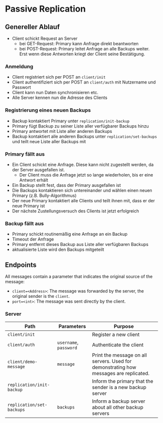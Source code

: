 # Passive Replication

## Genereller Ablauf

- Client schickt Request an Server
  - bei GET-Request: Primary kann Anfrage direkt beantworten
  - bei POST-Request: Primary leitet Anfrage an alle Backups weiter. Erst wenn diese Antworten kriegt der Client seine Bestätigung.

### Anmeldung

- Client registriert sich per POST an `client/init`
- Client authentifiziert sich per POST an `client/auth` mit Nutzername und Passwort
- Client kann nun Daten synchronisieren etc.
- Alle Server kennen nun die Adresse des Clients

### Registrierung eines neuen Backups

- Backup kontaktiert Primary unter `replication/init-backup`
- Primary fügt Backup zu seiner Liste aller verfügbarer Backups hinzu
- Primary antwortet mit Liste aller anderen Backups
- Backup kontaktiert alle anderen Backups unter `replication/set-backups` und teilt neue Liste aller Backups mit

### Primary fällt aus

- Ein Client schickt eine Anfrage. Diese kann nicht zugestellt werden, da der Server ausgefallen ist.
  - Der Client muss die Anfrage jetzt so lange wiederholen, bis er eine Antwort erhält
- Ein Backup stellt fest, dass der Primary ausgefallen ist
- Die Backups kontaktieren sich untereinander und wählen einen neuen Primary (z.B. Bully-Algorithmus)
- Der neue Primary kontaktiert alle Clients und teilt ihnen mit, dass er der neue Primary ist
- Der nächste Zustellungsversuch des Clients ist jetzt erfolgreich

### Backup fällt aus

- Primary schickt routinemäßig eine Anfrage an ein Backup
- Timeout der Anfrage
- Primary entfernt dieses Backup aus Liste aller verfügbaren Backups
- aktualisierte Liste wird den Backups mitgeteilt


## Endpoints

All messages contain a parameter that indicates the original source of the message:
- `client=<Address>`: The message was forwarded by the server, the original sender is the `client`.
- `port=<int>`: The message was sent directly by the client.

### Server

| Path                      | Parameters             | Purpose                                                                               |
|---------------------------|------------------------|---------------------------------------------------------------------------------------|
| `client/init`             |                        | Register a new client                                                                 |
| `client/auth`             | `username`, `password` | Authenticate the client                                                               |
| `client/demo-message`     | `message`              | Print the message on all servers. Used for demonstrating how messages are replicated. |
| `replication/init-backup` |                        | Inform the primary that the sender is a new backup server                             |
| `replication/set-backups` | `backups`              | Inform a backup server about all other backup servers                                 |
